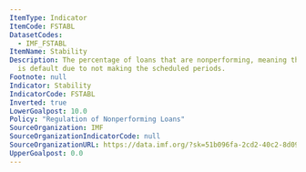```yaml
---
ItemType: Indicator
ItemCode: FSTABL
DatasetCodes:
  - IMF_FSTABL
ItemName: Stability
Description: The percentage of loans that are nonperforming, meaning that the borrower
  is default due to not making the scheduled periods.
Footnote: null
Indicator: Stability
IndicatorCode: FSTABL
Inverted: true
LowerGoalpost: 10.0
Policy: "Regulation of Nonperforming Loans"
SourceOrganization: IMF
SourceOrganizationIndicatorCode: null
SourceOrganizationURL: https://data.imf.org/?sk=51b096fa-2cd2-40c2-8d09-0699cc1764da
UpperGoalpost: 0.0
---
```



